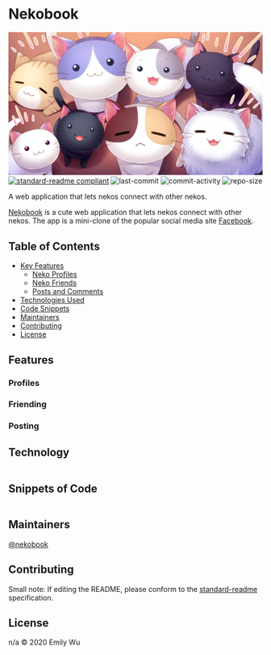 # Nekobook

[![banner](read_me/anime_cats.jpg)](https://nekobook.herokuapp.com/)
[![standard-readme compliant](https://img.shields.io/badge/standard--readme-OK-green.svg)](https://github.com/RichardLitt/standard-readme)
![last-commit](https://img.shields.io/github/last-commit/emikyu/nekobook)
![commit-activity](https://img.shields.io/github/commit-activity/m/emikyu/nekobook)
![repo-size](https://img.shields.io/github/repo-size/emikyu/nekobook)

A web application that lets nekos connect with other nekos.

[Nekobook](https://nekobook.herokuapp.com) is a cute web application that lets nekos connect with other nekos. The app is a mini-clone of the popular social media site [Facebook](https://facebook.com).

## Table of Contents

- [Key Features](#features)
    - [Neko Profiles](#profiles)
    - [Neko Friends](#friending)
    - [Posts and Comments](#posting)
- [Technologies Used](#technology)
- [Code Snippets](#snippets)
- [Maintainers](#maintainers)
- [Contributing](#contributing)
- [License](#license)

## Features

### Profiles

### Friending

### Posting

## Technology

```
```

## Snippets of Code

```
```

## Maintainers

[@nekobook](https://github.com/nekobook)

## Contributing



Small note: If editing the README, please conform to the [standard-readme](https://github.com/RichardLitt/standard-readme) specification.

## License

n/a © 2020 Emily Wu
